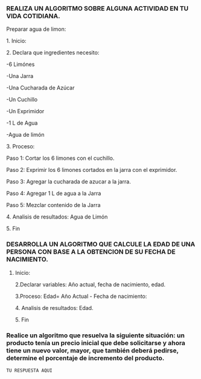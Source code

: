 ### REALIZA UN ALGORITMO SOBRE ALGUNA ACTIVIDAD EN TU VIDA COTIDIANA.
Preparar agua de limon:
<p>
1. Inicio:
<p>
2. Declara que ingredientes necesito: 
<p>
    -6 Limónes
<p>
    -Una Jarra
<p>
    -Una Cucharada de Azúcar 
<p>
    -Un Cuchillo
<p>
    -Un Exprimidor
<p> 
    -1 L de Agua
<p> 
    -Agua de limón
<p>
3. Proceso:
    <p>
        Paso 1: Cortar los 6 limones con el cuchillo.
    <p>
        Paso 2: Exprimir los 6 limones cortados en la jarra con el exprimidor.
    <p>
        Paso 3: Agregar la cucharada de azucar a la jarra.
    <p>
        Paso 4: Agregar 1 L de agua a la Jarra
    <p>
        Paso 5: Mezclar contenido de la Jarra
        <p>
 4. Analisis de resultados:
   Agua de Limón
 <p>
 5. Fin
            

    
    


### DESARROLLA UN ALGORITMO QUE CALCULE LA EDAD DE UNA PERSONA CON BASE A LA OBTENCION DE SU FECHA DE NACIMIENTO.

1. Inicio:
     <p>
     2.Declarar variables: Año actual, fecha de nacimiento, edad.
         <p>
             3.Proceso: Edad= Año Actual - Fecha de nacimiento:
             <p>
                 4. Analisis de resultados: Edad.
                 <p>
                     5. Fin
               




###  Realice un algoritmo que resuelva la siguiente situación: un producto tenía un precio inicial que debe solicitarse y ahora tiene un nuevo valor, mayor, que también deberá pedirse, determine el porcentaje de incremento del producto. 

    TU RESPUESTA AQUI
